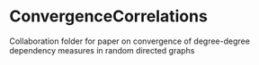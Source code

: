 ConvergenceCorrelations
=======================
Collaboration folder for paper on convergence of degree-degree dependency measures in random directed graphs
